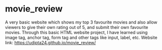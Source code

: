 # movie_review
A very basic website which shows my top 3 favourite movies and also allow viewers to give their own rating out of 5, and submit their own favourite movies. 
Through this basic HTML website project, I have learned using image tag, anchor tag, form tag and other tags like input, label, etc.
Website link: https://udipta24.github.io/movie_review/
